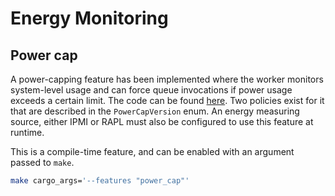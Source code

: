 # Energy Monitoring


## Power cap

A power-capping feature has been implemented where the worker monitors system-level usage and can force queue invocations if power usage exceeds a certain limit.
The code can be found [here](../ilúvatar_worker_library/src/services/invocation/energy_limiter.rs).
Two policies exist for it that are described in the `PowerCapVersion` enum.
An energy measuring source, either IPMI or RAPL must also be configured to use this feature at runtime.

This is a compile-time feature, and can be enabled with an argument passed to `make`.

```bash
make cargo_args='--features "power_cap"'
```
